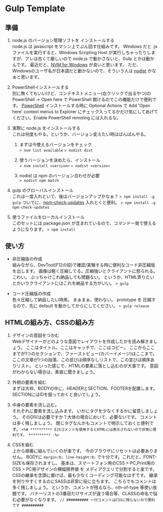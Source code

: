 # Gulp Template
## 準備
1. node.js のバージョン管理ソフトを インストールする  
node.js は javascript をマシン上でぶん回す仕組みです。
Windows だと .js ファイルを実行すると、Windows Scripting Host が実行しちゃったりしますが、アレは古くて厳しいので node.js で動かさないと、Gulp とかは動かんです。
最近だと、[NVM for Windows](https://github.com/coreybutler/nvm-windows) が良いと思います。
ただ、Windowsのユーザ名が日本語だと動かないので、そういう人は [nodist](https://github.com/nullivex/nodist) かなぁと思います。

2. PowerShellインストールする  
別に無くてもいいけど、コンテキストメニュー(右クリックで出るやつ)の PowerShell -> Open here で PowerShell 開けるのでこの機能だけで便利です。
[PowerShell](https://github.com/PowerShell/PowerShell) インストールする時に Optional Actions で Add 'Open here' context menus to Explorer にチェック入ってるかだけ気にしてあげてください。Enable PowerShell remoting には入れるな。

3.  実際に node.js をインストールする  
これは何度もやる。というか、バージョン変えたい時はばんばんやる。

	1. まずは今使えるバージョンをチェック  
	`> nvm list available`
	`> nodist dist`

	2.  使うバージョンを決めたら、インストール  
	`> nvm install <version>`
	`> nodist <version>`

	3. nodist は npm のバージョン合わせが必要  
	`> nodist npm match`

4. gulp のグローバルインストール  
これは一度入れといて、後はバージョンアップかなぁ？
`> npm install -g gulp`
ついでに、[npm-check-updates](https://www.npmjs.com/package/npm-check-updates) 入れとくと便利。
`> npm install -g npm-check-updates`

5.  使うファイルをローカルインストール  
このセットには package.json が含まれているので、コマンド一発で使えるようになります。
`> npm install`

## 使い方
* 非圧縮版の作成  
組みながら、DevTool(F12の奴)で確認/実験する時に便利なコード非圧縮版を出します。
画像は軽く圧縮してる。圧縮強いとクライアントに怒られる。こわい。
ぶっちゃけこれ納品しても問題ない。
というか、HTML弄りたいとかいうクライアントにはこれを納品する方がいい。
`> gulp`

* コード圧縮版の作成  
色々圧縮して納品したい時用。
まぁまぁ、使わない。
prototype を 圧縮するので、先に default を動かしてからにしてください。
`> gulp release`

## HTMLの組み方、CSSの組み方
1. デザインの意図をつかむ  
Webデザイナーがどのような意図でレイアウトを作成したかを読み解きましょう。
ここはタイトル、ここはキャッチで、ここはコピー。
ここからここまでが1つのセクションで、ファーストビュー(カバーイメージ)はここまで。
ここの文章が1つの段落、この並びは順序なしリストで、この並びは順序ありリスト。
といった感じで、HTMLの要素に落とし込むのが大事です。
意図がわからない場合は、素直に聞きましょう。

2. 外側の要素を組む  
まずは大枠、BODYの中に、HEADERとSECTION、FOOTERを配置します。SECTIONにはIDを振っておくと良いでしょう。

3. 中身の要素を流し込む。  
それぞれに要素を流し込みます。
いかにタグを少なくするかに留意しましょう。
そのDIVは必要ですか？大体の場合において、必要ないです。
コメントは多く残しましょう。
閉じタグなんかもコメントで明示しておくと便利です。
`<%# ********** EJSコメントを使用するとHTMLには表示されないので非常に便利です。 ********** -%>`

4. CSSを組む  
上から順番に組んでいくのが楽です。
今のブラウザにリセットは必要ありません。
BODYに
`margin:0; line-height:0;`
で十分です。これだと、FONT-SIZEも保存されますし。
基本は、スマートフォン用のCSS > PC,Print用のCSS > PC用デザインの横幅限界値 を メディアクエリで分割すると楽です。
CSSの継承を念頭に置けば、最も少なくコーディング可能なはずです。
継承を判りやすくするのにSASSは非常に役に立ちます。
こちらでもコメントは多く残しましょう。
というか、コメントが残るなら、nth-of-type 等使い放題です。
バナーリストの3番目だけサイズが違う場合等、CLASSの命名で悩む必要がなくなります。
`// ########## 一行コメントはCSSに残らないので便利です ##########`
